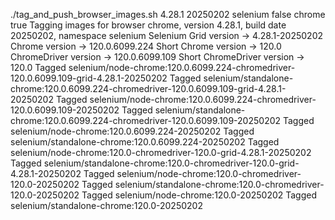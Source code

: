 ./tag_and_push_browser_images.sh 4.28.1 20250202 selenium false chrome true
Tagging images for browser chrome, version 4.28.1, build date 20250202, namespace selenium
Selenium Grid version -> 4.28.1-20250202
Chrome version -> 120.0.6099.224
Short Chrome version -> 120.0
ChromeDriver version -> 120.0.6099.109
Short ChromeDriver version -> 120.0
Tagged selenium/node-chrome:120.0.6099.224-chromedriver-120.0.6099.109-grid-4.28.1-20250202
Tagged selenium/standalone-chrome:120.0.6099.224-chromedriver-120.0.6099.109-grid-4.28.1-20250202
Tagged selenium/node-chrome:120.0.6099.224-chromedriver-120.0.6099.109-20250202
Tagged selenium/standalone-chrome:120.0.6099.224-chromedriver-120.0.6099.109-20250202
Tagged selenium/node-chrome:120.0.6099.224-20250202
Tagged selenium/standalone-chrome:120.0.6099.224-20250202
Tagged selenium/node-chrome:120.0-chromedriver-120.0-grid-4.28.1-20250202
Tagged selenium/standalone-chrome:120.0-chromedriver-120.0-grid-4.28.1-20250202
Tagged selenium/node-chrome:120.0-chromedriver-120.0-20250202
Tagged selenium/standalone-chrome:120.0-chromedriver-120.0-20250202
Tagged selenium/node-chrome:120.0-20250202
Tagged selenium/standalone-chrome:120.0-20250202
